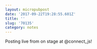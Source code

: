 ```yaml
---
layout: micropubpost
date: '2017-09-22T19:28:55.601Z'
title: ''
slug: '70135'
category: notes
---
```

Posting live from on stage at @connect_js!
